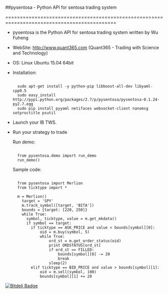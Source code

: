 ##pysentosa - Python API for sentosa trading system

============================================================================================

- pysentosa is the Python API for sentosa trading system written by Wu Fuheng

- WebSite: http://www.quant365.com (Quant365 - Trading with Science and Technology)

- OS: Linux Ubuntu 15.04 64bit

- Installation:

  ```

    sudo apt-get install -y python-pip libboost-all-dev libyaml-cpp0.5
    sudo easy_install http://pypi.python.org/packages/2.7/p/pysentosa/pysentosa-0.1.24-py2.7.egg
    sudo pip install pyyaml netifaces websocket-client nanomsg setproctitle psutil
  ```

- Launch your IB TWS.

- Run your strategy to trade

  Run demo:

  ```

    from pysentosa.demo import run_demo
    run_demo()
  ```

  Sample code:

  ```

    from pysentosa import Merlion
    from ticktype import *

    m = Merlion()
      target = 'SPY'
      m.track_symbol([target, 'BITA'])
      bounds = {target: [220, 250]}
      while True:
        symbol, ticktype, value = m.get_mkdata()
        if symbol == target:
          if ticktype == ASK_PRICE and value < bounds[symbol][0]:
              oid = m.buy(symbol, 5)
              while True:
                  ord_st = m.get_order_status(oid)
                  print ORDSTATUS[ord_st]
                  if ord_st == FILLED:
                      bounds[symbol][0] -= 20
                      break
                  sleep(2)
          elif ticktype == BID_PRICE and value > bounds[symbol][1]:
              oid = m.sell(symbol, 100)
              bounds[symbol][1] += 20
  ```

[![Bitdeli Badge](https://d2weczhvl823v0.cloudfront.net/henrywoo/pysentosa/trend.png)](https://bitdeli.com/free "Bitdeli Badge")
